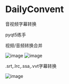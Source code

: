 # DailyConvent
音视频字幕转换

pyqt5练手

视频/音频转换合并


![image](https://github.com/alexmerce/DailyConvent/assets/38787052/7088872e-d155-4591-afa6-e6a444175748)
![image](https://github.com/alexmerce/DailyConvent/assets/38787052/2f241fbb-fd10-4faa-bba7-a6752a591585)

.srt,.lrc,.ssa,.vvt字幕转换


![image](https://github.com/alexmerce/DailyConvent/assets/38787052/c681bc99-9b23-444e-9411-86abe74a0e9e)




